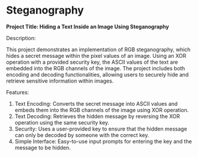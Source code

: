 # Steganography
**Project Title: Hiding a Text Inside an Image Using Steganography**

Description:

This project demonstrates an implementation of RGB steganography, which hides a secret message within the pixel values of an image. Using an XOR operation with a provided security key, the ASCII values of the text are embedded into the RGB channels of the image. The project includes both encoding and decoding functionalities, allowing users to securely hide and retrieve sensitive information within images.

Features:

1. Text Encoding: Converts the secret message into ASCII values and embeds them into the RGB channels of the image using XOR 
   operation.
2. Text Decoding: Retrieves the hidden message by reversing the XOR operation using the same security key.
3. Security: Uses a user-provided key to ensure that the hidden message can only be decoded by someone with the correct key.
4. Simple Interface: Easy-to-use input prompts for entering the key and the message to be hidden.
